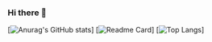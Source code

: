 ### Hi there 👋

[![Anurag's GitHub stats](https://github-readme-stats.vercel.app/api?username=JBR-Bunjie&theme=prussian&show_icons=true)]
[![Readme Card](https://github-readme-stats.vercel.app/api/pin/?username=JBR-Bunjie&theme=prussian&repo=JBR-Bunjie)]
[![Top Langs](https://github-readme-stats.vercel.app/api/top-langs/?username=JBR-Bunjie&theme=prussian&layout=compact&show_icons=true)]


<!--
**JBR-Bunjie/JBR-Bunjie** is a ✨ _special_ ✨ repository because its `README.md` (this file) appears on your GitHub profile.

Here are some ideas to get you started:

- 🔭 I’m currently working on ...
- 🌱 I’m currently learning ...
- 👯 I’m looking to collaborate on ...
- 🤔 I’m looking for help with ...
- 💬 Ask me about ...
- 📫 How to reach me: ...
- 😄 Pronouns: ...
- ⚡ Fun fact: ...
-->
